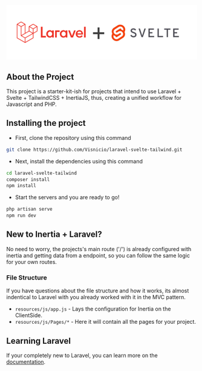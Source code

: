 <p align="center"><img src="Logo.png" width="800" alt="Laravel Logo"></p>

## About the Project

This project is a starter-kit-ish for projects that intend to use Laravel + Svelte + TailwindCSS + InertiaJS, thus, creating a unified workflow for Javascript and PHP.

## Installing the project

- First, clone the repository using this command
```bash
git clone https://github.com/Visnicio/laravel-svelte-tailwind.git
```
- Next, install the dependencies using this command
```bash
cd laravel-svelte-tailwind
composer install
npm install
```
- Start the servers and you are ready to go!
```bash
php artisan serve
npm run dev
```

## New to Inertia + Laravel?
No need to worry, the projects's main route ('/') is already configured with inertia and getting data from a endpoint, so you can follow the same logic for your own routes.

### File Structure
If you have questions about the file structure and how it works, its almost indentical to Laravel with you already worked with it in the MVC pattern.
- `resources/js/app.js` - Lays the configuration for Inertia on the ClientSide.
- `resources/js/Pages/*` - Here it will contain all the pages for your project.

## Learning Laravel

If your completely new to Laravel, you can learn more on the [documentation](https://laravel.com/docs).
